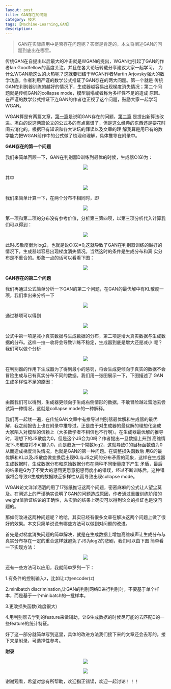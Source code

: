 ```yaml
---
layout: post
title: GAN存在的问题
category: 技术
tags: [Machine-Learning,GAN]
description: 
---
```


>GAN在实际应用中是否存在问题呢？答案是肯定的，本文将阐述GAN的问题到底出在哪里。

传统GAN在自提出以后最大的冲击就是WGAN的提出，WGAN也引起了GAN的作者Ian Goodfellow的高度关注，并且在各大论坛转载分享建议大家一起学习。
为什么WGAN能这么的火热呢？这就要归结于WGAN作者Martin Arjovsky强大的数学功底。作者利用严谨的数学公式推证了GAN存在的两大问题。第一个就是
传统GAN在判别器训练的越好的情况下，生成器越容易出现梯度消失情况；第二个问题就是传统GAN的collapse mode，模型崩塌或者称为多样性不足的造成
原因。在严谨的数学公式推证下连GAN的作者也正视了这个问题，鼓励大家一起学习WGAN。

WGAN算是有两篇文章，[第一篇](https://arxiv.org/pdf/1701.04862.pdf)是说明GAN存在的问题，[第二篇](https://arxiv.org/abs/1701.07875)
是提出新算法改进。坦白的说这两篇论文的公式多的有点离谱了，但是这么经典的东西还是要花时间去消化的。根据已有知识和各大论坛的拜读以及文章的理
解我算是用已有的数学能力把WGAN前作中的公式做了梳理和理解，具体推导在附录中。

**GAN存在的第一个问题**

我们来简单回顾一下，GAN在判别器D训练到最优的时候，生成器C(G)为：

<p align="center">
    <img src="/assets/img/GAN_problem/CG.png">
</p>

其中

<p align="center">
    <img src="/assets/img/GAN_problem/JS.png">
</p>

我们来简单计算一下，在两个分布不相同时，即

<p align="center">
    <img src="/assets/img/GAN_problem/DD.png">
</p>

第一项和第二项的分布没有参考价值，分析第三第四项，以第三项分析代入计算我们可以得到：

<p align="center">
    <img src="/assets/img/GAN_problem/PD.png">
</p>

此时JS散度衡为log2，也就是说C(G)=0,这就导致了GAN在判别器训练的越好的情况下，生成器越容易出现梯度消失情况。当然这时的条件是生成分布和真
实分布是不重合的。形象一点的话可以看看下图：

<p align="center">
    <img src="/assets/img/GAN_problem/FR.png">
</p>

**GAN存在的第二个问题**

我们再通过公式简单分析一下GAN的第二个问题，在GAN的最优解中有KL散度一项，我们拿出来分析一下

<p align="center">
    <img src="/assets/img/GAN_problem/KL.png">
</p>

通过移项可以得到

<p align="center">
    <img src="/assets/img/GAN_problem/KLT.png">
</p>

公式中第一项是减小真实数据与生成数据的分布，第二项是增大真实数据与生成数据的分布。这样一拉一收将会导致训练不稳定，生成器到底是增大还是减小
呢？我们可以做个分析

<p align="center">
    <img src="/assets/img/GAN_problem/AKL.png">
</p>

在判别器的作用下生成器为了得到最小的惩罚，将会生成更倾向于真实的数据不会冒险生成与已有真实分布不同的数据。我们用一张图展示一下，下图描述了
GAN生成多样性不足的原因：

<p align="center">
    <img src="/assets/img/GAN_problem/MC.png">
</p>

由图我们可以得到，生成器更倾向于生成右侧情形的数据，不敢冒险越过雷池去尝试第一种情况，这就是collapse mode的一种解释。

我们再一起缕一遍，在传统GAN文章中有推导过判别器最优解和生成器的最优解，我之前报告上也在附录中推导过。正是由于对生成器的最优解的理想化造成
大家陷入对模型的信赖上（大多数学者不相信也不行啊）。在生成器最优解的推导时，理想下的JS散度为0，但是这个JS会为0吗？作者提出一旦数据上升到
高维情况下JS散度将不可能为0，而是趋近一个常数log2，这就导致G的目标函数值为0从而造成梯度消失情况，也就是GAN的第一种问题。在调整损失函数后
用G的最优解和KL以及JS散度做变换后出现KL与JS之间的分布矛盾的现象，这样在生成器生成数据时，生成数据分布和原始数据分布在两种不同衡量度下产生
矛盾，最后的结果是G为了不受大的惩罚更愿意犯惩罚度小的错误，经过不断训练后，这种错误将会导致G生成的数据缺乏多样性从而导致出现collapse mode。

WGAN论文洋洋洒洒的用了17张纸推证这两个问题，密密麻麻的公式让人望尘莫及。在阐述上的严谨确实说明了GAN的问题造成原因，作者通过重置训练阶段的
weight值验证结论的正确性，从实验的结果上确实可以得到论文的推证也是没问题的。

那如何改进这两种问题呢？哈哈，其实已经有很多文章在解决这两个问题上做了很好的效果。本文只简单说说有哪些方法可以做到对问题的改进。

首先是对梯度消失问题的简单解决，就是在生成数据上增加高维噪声让生成分布与真实分布存在一定的重合这样就避免了JS为log2的悲剧，我们可以由下图
简单看一下实现方法：

<p align="center">
    <img src="/assets/img/GAN_problem/AN.png">
</p>

还有一些方法可以应用，我就简单罗列一下：

1.有条件的控制输入z，比如让z为encoder(z)

2.minibatch discrimination,让GAN的判别网络D进行判别时，不要基于单个样本，而是基于一个minibatch的一批样本。

3.更改损失函数(难度很大)

4.用判别器去学到的feature来做辅助，让G生成数据的时候尽可能的去匹配D的一些feature的统计特征。

好了这一部分就简单写到这里，具体的改进方法我们接下来的文章还会去写的。接下来是附录，可选择性参考。

**附录**

<p align="center">
    <img src="/assets/img/GAN_problem/PA1.png">
</p>

<p align="center">
    <img src="/assets/img/GAN_problem/PA2.png">
</p>

谢谢观看，希望对您有所帮助，欢迎指正错误，欢迎一起讨论！！！
